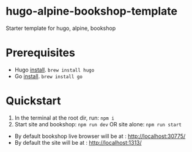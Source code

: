 # hugo-alpine-bookshop-template
Starter template for hugo, alpine, bookshop

# Prerequisites
* Hugo [install](https://gohugo.io/getting-started/installing/). `brew install hugo`
* Go [install](https://go.dev/learn/). `brew install go`

# Quickstart
1. In the terminal at the root dir, run: `npm i`
2. Start site and bookshop: `npm run dev` OR site alone: `npm run start`
  * By default bookshop live browser will be at : [http://localhost:30775/](http://localhost:30775/)
  * By default the site will be at : [http://localhost:1313/](http://localhost:1313/)


